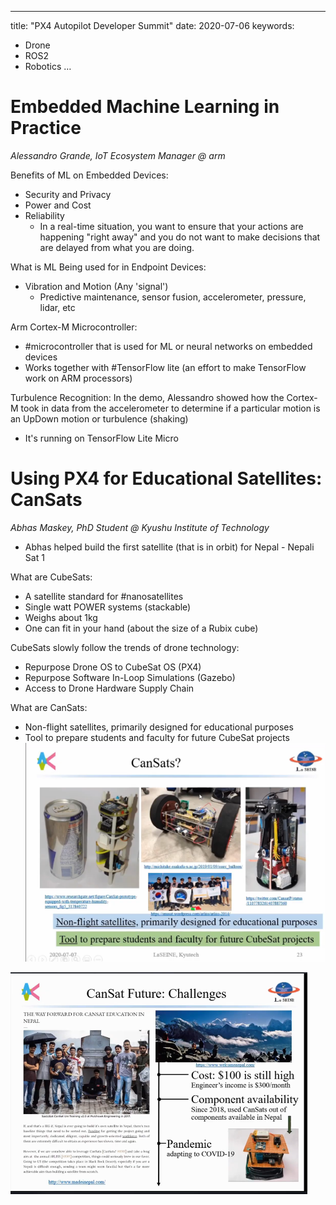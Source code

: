 ---
title: "PX4 Autopilot Developer Summit"
date: 2020-07-06
keywords:
  - Drone
  - ROS2
  - Robotics
…

# Embedded Machine Learning in Practice
_Alessandro Grande, IoT Ecosystem Manager @ arm_

Benefits of ML on Embedded Devices:
- Security and Privacy
- Power and Cost
- Reliability
    - In a real-time situation, you want to ensure that your actions are happening "right away" and you do not want to make decisions that are delayed from what you are doing.

What is ML Being used for in Endpoint Devices:
- Vibration and Motion (Any 'signal')
    - Predictive maintenance, sensor fusion, accelerometer, pressure, lidar, etc

Arm Cortex-M Microcontroller:
- #microcontroller that is used for ML or neural networks on embedded devices
- Works together with #TensorFlow lite (an effort to make TensorFlow work on ARM processors)

Turbulence Recognition:
In the demo, Alessandro showed how the Cortex-M took in data from the accelerometer to determine if a particular motion is an UpDown motion or turbulence (shaking)
- It's running on TensorFlow Lite Micro

# Using PX4 for Educational Satellites: CanSats
_Abhas Maskey, PhD Student @ Kyushu Institute of Technology_

- Abhas helped build the first satellite (that is in orbit) for Nepal - Nepali Sat 1

What are CubeSats:
- A satellite standard for #nanosatellites
- Single watt POWER systems (stackable)
- Weighs about 1kg
- One can fit in your hand (about the size of a Rubix cube)

CubeSats slowly follow the trends of drone technology:
- Repurpose Drone OS to CubeSat OS (PX4)
- Repurpose Software In-Loop Simulations (Gazebo)
- Access to Drone Hardware Supply Chain

What are CanSats:
- Non-flight satellites, primarily designed for educational purposes
- Tool to prepare students and faculty for future CubeSat projects 
![aeeed79b233aa302562b5383e54c505f.png](aeeed79b233aa302562b5383e54c505f.png) 

![c4dadf95fa10062d63c7864744c5991b.png](c4dadf95fa10062d63c7864744c5991b.png)

